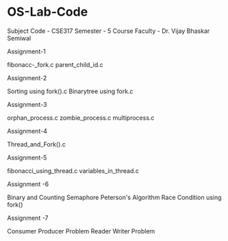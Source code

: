 # OS-Lab-Code
Subject Code - CSE317
Semester - 5
Course Faculty - Dr. Vijay Bhaskar Semiwal

Assignment-1

fibonacc-_fork.c
parent_child_id.c


Assignment-2

Sorting using fork().c
Binarytree using fork.c


Assignment-3

orphan_process.c
zombie_process.c
multiprocess.c


Assignment-4

Thread_and_Fork().c


Assignment-5

fibonacci_using_thread.c
variables_in_thread.c


Assignment -6

Binary and Counting Semaphore
Peterson's Algorithm
Race Condition using fork()


Assignment -7

Consumer Producer Problem
Reader Writer Problem
